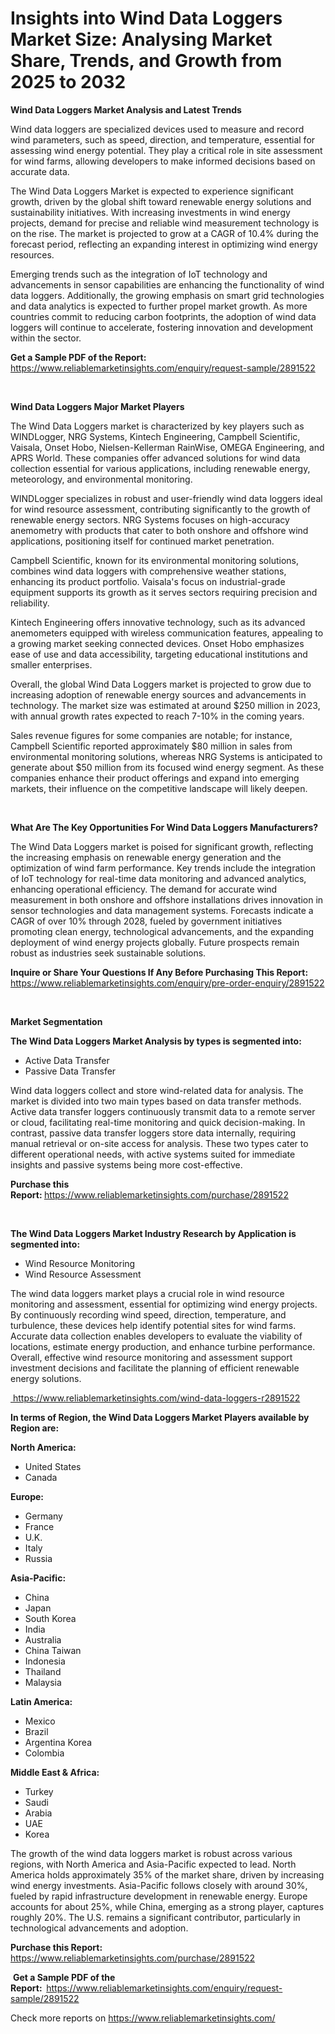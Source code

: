 <p><h1>Insights into Wind Data Loggers Market Size: Analysing Market Share, Trends, and Growth from 2025 to 2032</h1></p><p><strong>Wind Data Loggers Market Analysis and Latest Trends</strong></p>
<p><p>Wind data loggers are specialized devices used to measure and record wind parameters, such as speed, direction, and temperature, essential for assessing wind energy potential. They play a critical role in site assessment for wind farms, allowing developers to make informed decisions based on accurate data.</p><p>The Wind Data Loggers Market is expected to experience significant growth, driven by the global shift toward renewable energy solutions and sustainability initiatives. With increasing investments in wind energy projects, demand for precise and reliable wind measurement technology is on the rise. The market is projected to grow at a CAGR of 10.4% during the forecast period, reflecting an expanding interest in optimizing wind energy resources.</p><p>Emerging trends such as the integration of IoT technology and advancements in sensor capabilities are enhancing the functionality of wind data loggers. Additionally, the growing emphasis on smart grid technologies and data analytics is expected to further propel market growth. As more countries commit to reducing carbon footprints, the adoption of wind data loggers will continue to accelerate, fostering innovation and development within the sector.</p></p>
<p><strong>Get a Sample PDF of the Report:&nbsp;</strong> <a href="https://www.reliablemarketinsights.com/enquiry/request-sample/2891522?utm_campaign=2636&utm_medium=2&utm_source=Github&utm_content=ia&utm_term=14032025&utm_id=wind-data-loggers">https://www.reliablemarketinsights.com/enquiry/request-sample/2891522</a></p>
<p>&nbsp;</p>
<p><strong>Wind Data Loggers Major Market Players</strong></p>
<p><p>The Wind Data Loggers market is characterized by key players such as WINDLogger, NRG Systems, Kintech Engineering, Campbell Scientific, Vaisala, Onset Hobo, Nielsen-Kellerman RainWise, OMEGA Engineering, and APRS World. These companies offer advanced solutions for wind data collection essential for various applications, including renewable energy, meteorology, and environmental monitoring.</p><p>WINDLogger specializes in robust and user-friendly wind data loggers ideal for wind resource assessment, contributing significantly to the growth of renewable energy sectors. NRG Systems focuses on high-accuracy anemometry with products that cater to both onshore and offshore wind applications, positioning itself for continued market penetration.</p><p>Campbell Scientific, known for its environmental monitoring solutions, combines wind data loggers with comprehensive weather stations, enhancing its product portfolio. Vaisala's focus on industrial-grade equipment supports its growth as it serves sectors requiring precision and reliability.</p><p>Kintech Engineering offers innovative technology, such as its advanced anemometers equipped with wireless communication features, appealing to a growing market seeking connected devices. Onset Hobo emphasizes ease of use and data accessibility, targeting educational institutions and smaller enterprises.</p><p>Overall, the global Wind Data Loggers market is projected to grow due to increasing adoption of renewable energy sources and advancements in technology. The market size was estimated at around $250 million in 2023, with annual growth rates expected to reach 7-10% in the coming years.</p><p>Sales revenue figures for some companies are notable; for instance, Campbell Scientific reported approximately $80 million in sales from environmental monitoring solutions, whereas NRG Systems is anticipated to generate about $50 million from its focused wind energy segment. As these companies enhance their product offerings and expand into emerging markets, their influence on the competitive landscape will likely deepen.</p></p>
<p>&nbsp;</p>
<p><strong>What Are The Key Opportunities For Wind Data Loggers Manufacturers?</strong></p>
<p><p>The Wind Data Loggers market is poised for significant growth, reflecting the increasing emphasis on renewable energy generation and the optimization of wind farm performance. Key trends include the integration of IoT technology for real-time data monitoring and advanced analytics, enhancing operational efficiency. The demand for accurate wind measurement in both onshore and offshore installations drives innovation in sensor technologies and data management systems. Forecasts indicate a CAGR of over 10% through 2028, fueled by government initiatives promoting clean energy, technological advancements, and the expanding deployment of wind energy projects globally. Future prospects remain robust as industries seek sustainable solutions.</p></p>
<p><strong>Inquire or Share Your Questions If Any Before Purchasing This Report:</strong> <a href="https://www.reliablemarketinsights.com/enquiry/pre-order-enquiry/2891522?utm_campaign=2636&utm_medium=2&utm_source=Github&utm_content=ia&utm_term=14032025&utm_id=wind-data-loggers">https://www.reliablemarketinsights.com/enquiry/pre-order-enquiry/2891522</a></p>
<p>&nbsp;</p>
<p><strong>Market Segmentation</strong></p>
<p><strong>The Wind Data Loggers Market Analysis by types is segmented into:</strong></p>
<p><ul><li>Active Data Transfer</li><li>Passive Data Transfer</li></ul></p>
<p><p>Wind data loggers collect and store wind-related data for analysis. The market is divided into two main types based on data transfer methods. Active data transfer loggers continuously transmit data to a remote server or cloud, facilitating real-time monitoring and quick decision-making. In contrast, passive data transfer loggers store data internally, requiring manual retrieval or on-site access for analysis. These two types cater to different operational needs, with active systems suited for immediate insights and passive systems being more cost-effective.</p></p>
<p><strong>Purchase this Report:&nbsp;</strong><a href="https://www.reliablemarketinsights.com/purchase/2891522?utm_campaign=2636&utm_medium=2&utm_source=Github&utm_content=ia&utm_term=14032025&utm_id=wind-data-loggers">https://www.reliablemarketinsights.com/purchase/2891522</a></p>
<p>&nbsp;</p>
<p><strong>The Wind Data Loggers Market Industry Research by Application is segmented into:</strong></p>
<p><ul><li>Wind Resource Monitoring</li><li>Wind Resource Assessment</li></ul></p>
<p><p>The wind data loggers market plays a crucial role in wind resource monitoring and assessment, essential for optimizing wind energy projects. By continuously recording wind speed, direction, temperature, and turbulence, these devices help identify potential sites for wind farms. Accurate data collection enables developers to evaluate the viability of locations, estimate energy production, and enhance turbine performance. Overall, effective wind resource monitoring and assessment support investment decisions and facilitate the planning of efficient renewable energy solutions.</p></p>
<p><a href="https://www.reliablemarketinsights.com/wind-data-loggers-r2891522?utm_campaign=2636&utm_medium=2&utm_source=Github&utm_content=ia&utm_term=14032025&utm_id=wind-data-loggers">&nbsp;https://www.reliablemarketinsights.com/wind-data-loggers-r2891522</a></p>
<p><strong>In terms of Region, the Wind Data Loggers Market Players available by Region are:</strong></p>
<p>
    <p> <strong> North America: </strong>
        <ul>
            <li>United States</li>
            <li>Canada</li>
        </ul>
        </p> 
    <p> <strong> Europe: </strong>
        <ul>
            <li>Germany</li>
            <li>France</li>
            <li>U.K.</li>
            <li>Italy</li>
            <li>Russia</li>
        </ul>
        </p> 
    <p> <strong> Asia-Pacific: </strong>
        <ul>
            <li>China</li>
            <li>Japan</li>
            <li>South Korea</li>
            <li>India</li>
            <li>Australia</li>
            <li>China Taiwan</li>
            <li>Indonesia</li>
            <li>Thailand</li>
            <li>Malaysia</li>
        </ul>
        </p> 
    <p> <strong> Latin America: </strong>
        <ul>
            <li>Mexico</li>
            <li>Brazil</li>
            <li>Argentina Korea</li>
            <li>Colombia</li>
        </ul>
        </p> 
    <p> <strong> Middle East & Africa: </strong>
        <ul>
            <li>Turkey</li>
            <li>Saudi</li>
            <li>Arabia</li>
            <li>UAE</li>
            <li>Korea</li>
        </ul>
    </p>
    </p>
<p><p>The growth of the wind data loggers market is robust across various regions, with North America and Asia-Pacific expected to lead. North America holds approximately 35% of the market share, driven by increasing wind energy investments. Asia-Pacific follows closely with around 30%, fueled by rapid infrastructure development in renewable energy. Europe accounts for about 25%, while China, emerging as a strong player, captures roughly 20%. The U.S. remains a significant contributor, particularly in technological advancements and adoption.</p></p>
<p><strong>Purchase this Report: </strong><a href="https://www.reliablemarketinsights.com/purchase/2891522?utm_campaign=2636&utm_medium=2&utm_source=Github&utm_content=ia&utm_term=14032025&utm_id=wind-data-loggers">https://www.reliablemarketinsights.com/purchase/2891522</a></p>
<p>&nbsp;<strong>Get a Sample PDF of the Report:&nbsp;&nbsp;</strong><a href="https://www.reliablemarketinsights.com/enquiry/request-sample/2891522?utm_campaign=2636&utm_medium=2&utm_source=Github&utm_content=ia&utm_term=14032025&utm_id=wind-data-loggers">https://www.reliablemarketinsights.com/enquiry/request-sample/2891522</a></p>
<p><strong></strong></p>
<p>Check more reports on <a href="https://www.reliablemarketinsights.com/?utm_campaign=2636&utm_medium=2&utm_source=Github&utm_content=ia&utm_term=14032025&utm_id=wind-data-loggers">https://www.reliablemarketinsights.com/</a></p>